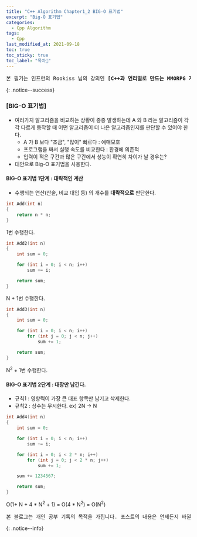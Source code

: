 ```yaml
---
title: "C++ Algorithm Chapter1_2 BIG-O 표기법"
excerpt: "Big-O 표기법"
categories:
  - Cpp Algorithm
tags:
  - Cpp
last_modified_at: 2021-09-18
toc: true
toc_sticky: true
toc_label: "목차👀"
---
```


<pre>본 필기는 인프런의 Rookiss 님의 강의인 <b>[C++과 언리얼로 만드는 MMORPG 게임 개발 시리즈] Part3: 자료구조와 알고리즘</b> 를 듣고 작성합니다.</pre>{: .notice--success}

### [BIG-O 표기법]
* 여러가지 알고리즘을 비교하는 상황이 종종 발생하는데 A 와 B 라는 알고리즘이 각각 다르게 동작할 때 어떤 알고리즘이 더 나은 알고리즘인지를 판단할 수 있어야 한다.
    * A 가 B 보다 "조금", "많이" 빠르다 : 애매모호
    * 프로그램을 짜서 실행 속도를 비교한다 : 환경에 의존적
    * 입력이 적은 구간과 많은 구간에서 성능이 확연히 차이가 날 경우는?
* 대안으로 Big-O 표기법을 사용한다.

#### BIG-O 표기법 1단계 : 대략적인 계산
* 수행되는 연산(산술, 비교 대입 등) 의 개수를 <b>대략적으로</b> 판단한다.

```cpp
int Add(int n)
{
    return n * n;
}
```
1번 수행한다.

```cpp
int Add2(int n)
{
    int sum = 0;

    for (int i = 0; i < n; i++)
        sum += i;

    return sum;
}
```
N + 1번 수행한다.

```cpp
int Add3(int n)
{
    int sum = 0;

    for (int i = 0; i < n; i++)
        for (int j = 0; j < n; j++)
            sum += 1;

    return sum;
}
```
N<sup>2</sup> + 1번 수행한다.

#### BIG-O 표기법 2단계 : 대장만 남긴다.
* 규칙1 : 영향력이 가장 큰 대표 항목만 남기고 삭제한다.
* 규칙2 : 상수는 무시한다. ex) 2N -> N

```cpp
int Add4(int n)
{
    int sum = 0;

    for (int i = 0; i < n; i++)
        sum += i;

    for (int i = 0; i < 2 * n; i++)
        for (int j = 0; j < 2 * n; j++)
            sum += 1;

    sum += 1234567;

    return sum;
}
```
O(1+ N + 4 * N<sup>2</sup> + 1)
= O(4 * N<sup>2</sup>)
= O(N<sup>2</sup>)




<pre>본 블로그는 개인 공부 기록의 목적을 가집니다. 포스트의 내용은 언제든지 바뀔 수 있습니다.</pre>{: .notice--info}